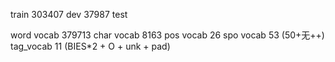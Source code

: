 
train 303407
dev 37987
test

word vocab 379713
char vocab 8163
pos vocab 26
spo vocab 53 (50+无+<unk>+<pad>)
tag_vocab 11 (BIES*2 + O + unk + pad)
